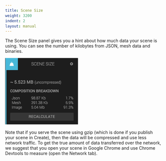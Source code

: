 ```yaml
---
title: Scene Size
weight: 3200
indent: 2
layout: manual
---
```

The Scene Size panel gives you a hint about how much data your scene is using. You can see the number of kilobytes from JSON, mesh data and binaries.

![](scene-size-panel.png)

Note that if you serve the scene using gzip (which is done if you publish your scene in Create), then the data will be compressed and use less network traffic. To get the true amount of data transferred over the network, we suggest that you open your scene in Google Chrome and use Chrome Devtools to measure (open the Network tab).